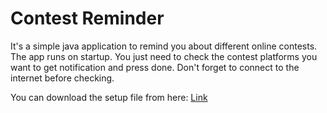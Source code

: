 # Contest Reminder

It's a simple java application to remind you about different online contests.
The app runs on startup. You just need to check the contest platforms you want to get notification and press done.
Don't forget to connect to the internet before checking.


You can download the setup file from here: [Link](https://www.dropbox.com/sh/ysfki2voed5piiq/AABMXTqTnnBZUjePB3akD4Gta?dl=0)
